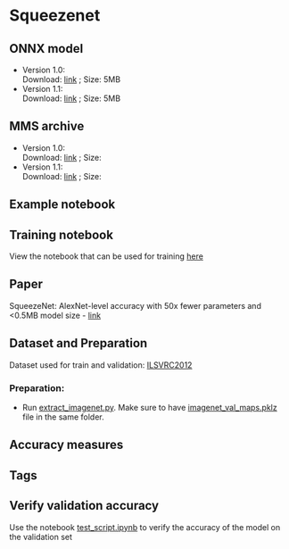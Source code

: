 # Squeezenet
## ONNX model
* Version 1.0: <br>Download: [link]() ; Size: 5MB
* Version 1.1:<br>Download: [link]() ; Size: 5MB
## MMS archive
* Version 1.0: <br>Download: [link]() ; Size:
* Version 1.1:<br>Download: [link]() ; Size:
## Example notebook
## Training notebook
View the notebook that can be used for training [here](train_notebook_squeezenet.ipynb)
## Paper
SqueezeNet: AlexNet-level accuracy with 50x fewer parameters and <0.5MB model size - [link](https://arxiv.org/abs/1602.07360)
## Dataset and Preparation
Dataset used for train and validation: [ILSVRC2012](http://www.image-net.org/challenges/LSVRC/2012/)
### Preparation:
* Run [extract_imagenet.py](../extract_imagenet.py). Make sure to have [imagenet_val_maps.pklz](../imagenet_val_maps.pklz) file in the same folder.
## Accuracy measures
## Tags
## Verify validation accuracy
Use the notebook [test_script.ipynb](../test_script.ipynb) to verify the accuracy of the model on the validation set
